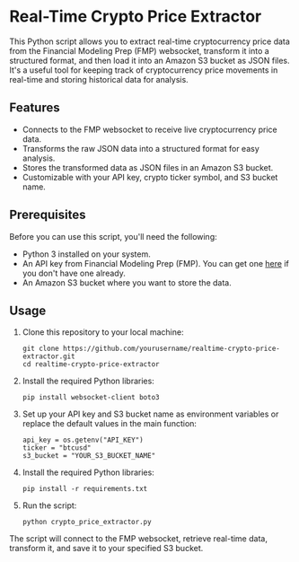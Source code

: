 # Real-Time Crypto Price Extractor

This Python script allows you to extract real-time cryptocurrency price data from the Financial Modeling Prep (FMP) websocket, transform it into a structured format, and then load it into an Amazon S3 bucket as JSON files. It's a useful tool for keeping track of cryptocurrency price movements in real-time and storing historical data for analysis.

## Features

- Connects to the FMP websocket to receive live cryptocurrency price data.
- Transforms the raw JSON data into a structured format for easy analysis.
- Stores the transformed data as JSON files in an Amazon S3 bucket.
- Customizable with your API key, crypto ticker symbol, and S3 bucket name.

## Prerequisites

Before you can use this script, you'll need the following:

- Python 3 installed on your system.
- An API key from Financial Modeling Prep (FMP). You can get one [here](https://financialmodelingprep.com/developer/docs/websocket-api/) if you don't have one already.
- An Amazon S3 bucket where you want to store the data.

## Usage

1. Clone this repository to your local machine:

   ```
   git clone https://github.com/yourusername/realtime-crypto-price-extractor.git
   cd realtime-crypto-price-extractor
   ```

2. Install the required Python libraries:

   ```pip install websocket-client boto3```

3. Set up your API key and S3 bucket name as environment variables or replace the default values in the main function:

   ```
   api_key = os.getenv("API_KEY")
   ticker = "btcusd"
   s3_bucket = "YOUR_S3_BUCKET_NAME"
   ```

4. Install the required Python libraries:

   ```pip install -r requirements.txt```

4. Run the script:

   ```python crypto_price_extractor.py```

The script will connect to the FMP websocket, retrieve real-time data, transform it, and save it to your specified S3 bucket.